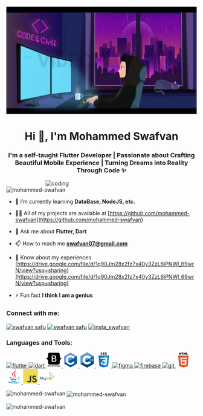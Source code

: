 ![logo](https://github.com/mohammed-swafvan/mohammed-swafvan/blob/main/git.png)
<h1 align="center">Hi 👋, I'm Mohammed Swafvan</h1>
<h3 align="center">I'm a self-taught Flutter Developer | Passionate about Crafting Beautiful Mobile
Experience | Turning Dreams into Reality Through Code ✨</h3>

<img align="right" alt="coding" width="400" src="https://media.tenor.com/YZPnGuPeZv8AAAAd/coding.gif">

<p align="left"> <img src="https://komarev.com/ghpvc/?username=mohammed-swafvan&label=Profile%20views&color=0e75b6&style=flat" alt="mohammed-swafvan" /> </p>


- 🌱 I’m currently learning **DataBase, NodeJS, etc.**

- 👨‍💻 All of my projects are available at [https://github.com/mohammed-swafvan](https://github.com/mohammed-swafvan)

- 💬 Ask me about **Flutter, Dart**

- 📫 How to reach me **swafvan07@gmail.com**

- 📄 Know about my experiences [https://drive.google.com/file/d/1q90Jm28x2fz7x40y3ZzL6iPNWl_69wrN/view?usp=sharing](https://drive.google.com/file/d/1q90Jm28x2fz7x40y3ZzL6iPNWl_69wrN/view?usp=sharing)

- ⚡ Fun fact **I think I am a genius**

<h3 align="left">Connect with me:</h3>
<p align="left">
<a href="https://www.linkedin.com/in/swafvan/" target="blank"><img align="center" src="https://raw.githubusercontent.com/rahuldkjain/github-profile-readme-generator/master/src/images/icons/Social/linked-in-alt.svg" alt="swafvan safu" height="30" width="40" /></a>
<a href="https://fb.com/swafvan safu" target="blank"><img align="center" src="https://raw.githubusercontent.com/rahuldkjain/github-profile-readme-generator/master/src/images/icons/Social/facebook.svg" alt="swafvan safu" height="30" width="40" /></a>
<a href="https://instagram.com/insta_swafvan" target="blank"><img align="center" src="https://raw.githubusercontent.com/rahuldkjain/github-profile-readme-generator/master/src/images/icons/Social/instagram.svg" alt="insta_swafvan" height="30" width="40" /></a>
</p>

<h3 align="left">Languages and Tools:</h3>
<p align="left"> <a href="https://flutter.dev" target="_blank" rel="noreferrer"> <img src="https://www.vectorlogo.zone/logos/flutterio/flutterio-icon.svg" alt="flutter" width="40" height="40"/> </a> <a href="https://dart.dev" target="_blank" rel="noreferrer"> <img src="https://www.vectorlogo.zone/logos/dartlang/dartlang-icon.svg" alt="dart" width="40" height="40"/> </a>  <a href="https://getbootstrap.com" target="_blank" rel="noreferrer"> <img src="https://raw.githubusercontent.com/devicons/devicon/master/icons/bootstrap/bootstrap-plain-wordmark.svg" alt="bootstrap" width="40" height="40"/> </a> <a href="https://www.cprogramming.com/" target="_blank" rel="noreferrer"> <img src="https://raw.githubusercontent.com/devicons/devicon/master/icons/c/c-original.svg" alt="c" width="40" height="40"/> </a> <a href="https://www.w3schools.com/cpp/" target="_blank" rel="noreferrer"> <img src="https://raw.githubusercontent.com/devicons/devicon/master/icons/cplusplus/cplusplus-original.svg" alt="cplusplus" width="40" height="40"/> </a> <a href="https://www.w3schools.com/css/" target="_blank" rel="noreferrer"> <img src="https://raw.githubusercontent.com/devicons/devicon/master/icons/css3/css3-original-wordmark.svg" alt="css3" width="40" height="40"/> </a>  <a href="https://www.figma.com/" target="_blank" rel="noreferrer"> <img src="https://www.vectorlogo.zone/logos/figma/figma-icon.svg" alt="figma" width="40" height="40"/> </a> <a href="https://firebase.google.com/" target="_blank" rel="noreferrer"> <img src="https://www.vectorlogo.zone/logos/firebase/firebase-icon.svg" alt="firebase" width="40" height="40"/> </a> <a href="https://git-scm.com/" target="_blank" rel="noreferrer"> <img src="https://www.vectorlogo.zone/logos/git-scm/git-scm-icon.svg" alt="git" width="40" height="40"/> </a> <a href="https://www.w3.org/html/" target="_blank" rel="noreferrer"> <img src="https://raw.githubusercontent.com/devicons/devicon/master/icons/html5/html5-original-wordmark.svg" alt="html5" width="40" height="40"/> </a> <a href="https://www.java.com" target="_blank" rel="noreferrer"> <img src="https://raw.githubusercontent.com/devicons/devicon/master/icons/java/java-original.svg" alt="java" width="40" height="40"/> </a> <a href="https://developer.mozilla.org/en-US/docs/Web/JavaScript" target="_blank" rel="noreferrer"> <img src="https://raw.githubusercontent.com/devicons/devicon/master/icons/javascript/javascript-original.svg" alt="javascript" width="40" height="40"/> </a> <a href="https://www.mysql.com/" target="_blank" rel="noreferrer"> <img src="https://raw.githubusercontent.com/devicons/devicon/master/icons/mysql/mysql-original-wordmark.svg" alt="mysql" width="40" height="40"/> </a> </p>

<p><img align="left" src="https://github-readme-stats.vercel.app/api/top-langs?username=mohammed-swafvan&show_icons=true&locale=en&layout=compact" alt="mohammed-swafvan" /></p>

<p>&nbsp;<img align="center" src="https://github-readme-stats.vercel.app/api?username=mohammed-swafvan&show_icons=true&locale=en" alt="mohammed-swafvan" /></p>

<p><img align="center" src="https://github-readme-streak-stats.herokuapp.com/?user=mohammed-swafvan&" alt="mohammed-swafvan" /></p>

